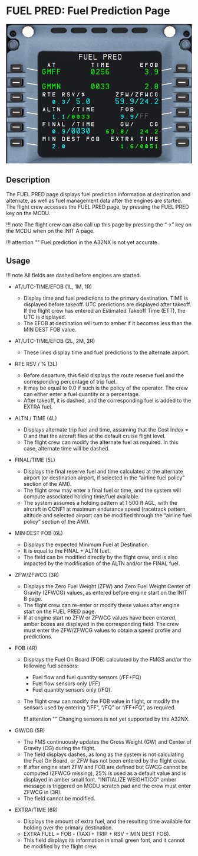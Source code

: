 # FUEL PRED: Fuel Prediction Page

![FUEL PRED](../../assets/a32nx-briefing/mcdu/mcdu-fuel-pred.png)

## Description

The FUEL PRED page displays fuel prediction information at destination and alternate, as well as
fuel management data after the engines are started. The flight crew accesses the FUEL PRED page,
by pressing the FUEL PRED key on the MCDU.

!!! note
    The flight crew can also call up this page by pressing the “→” key on the MCDU when on
    the INIT A page.

!!! attention ""
    Fuel prediction in the A32NX is not yet accurate.

## Usage

!!! note
    All fields are dashed before engines are started.

- AT/UTC-TIME/EFOB (1L, 1M, 1R)
    - Display time and fuel predictions to the primary destination. TIME is displayed before takeoff. UTC 
      predictions are displayed after takeoff. If the flight crew has entered an Estimated Takeoff Time (ETT), the 
      UTC is displayed.
    - The EFOB at destination will turn to amber if it becomes less than the MIN DEST FOB value.

- AT/UTC-TIME/EFOB (2L, 2M, 2R)
    - These lines display time and fuel predictions to the alternate airport.

- RTE RSV / % (3L)
    - Before departure, this field displays the route reserve fuel and the corresponding percentage of trip fuel. 
    - It may be equal to 0.0 if such is the policy of the operator. The crew can either enter a fuel quantity or a 
      percentage. 
    - After takeoff, it is dashed, and the corresponding fuel is added to the EXTRA fuel.

- ALTN / TIME (4L)
    - Displays alternate trip fuel and time, assuming that the Cost Index = 0 and that the aircraft flies at the 
      default cruise flight level.  
    - The flight crew can modify the alternate fuel as required. In this case, alternate time will be dashed.

- FINAL/TIME (5L)
    - Displays the final reserve fuel and time calculated at the alternate airport (or destination airport, if 
      selected in the “airline fuel policy” section of the AMI). 
    - The flight crew may enter a final fuel or time, and the system will compute associated holding time/fuel 
      available.
    - The system assumes a holding pattern at 1 500 ft AGL, with the aircraft in CONF1 at maximum endurance speed 
      (racetrack pattern, altitude and selected airport can be modified through the “airline fuel policy” section of 
      the AMI).

- MIN DEST FOB (6L) 
    - Displays the expected Minimum Fuel at Destination. 
    - It is equal to the FINAL + ALTN fuel. 
    - The field can be modified directly by the flight crew, and is also impacted by the modification of the ALTN 
      and/or the FINAL fuel.

- ZFW/ZFWCG (3R)
    - Displays the Zero Fuel Weight (ZFW) and Zero Fuel Weight Center of Gravity (ZFWCG) values, as entered before 
      engine start on the INIT B page. 
    - The flight crew can re-enter or modify these values after engine start on the 
      FUEL PRED page. 
    - If at engine start no ZFW or ZFWCG values have been entered, amber boxes are displayed in the 
      corresponding field. The crew must enter the ZFW/ZFWCG values to obtain a speed profile and predictions.

- FOB (4R)
    - Displays the Fuel On Board (FOB) calculated by the FMGS and/or the following fuel sensors:
        - Fuel flow and fuel quantity sensors (/FF+FQ)
        - Fuel flow sensors only (/FF)
        - Fuel quantity sensors only (/FQ).
    - The flight crew can modify the FOB value in flight, or modify the
      sensors used by entering “/FF”, “/FQ” or “/FF+FQ”, as required.

        !!! attention ""
            Changing sensors is not yet supported by the A32NX. 

- GW/CG (5R)
    - The FMS continuously updates the Gross Weight (GW) and Center of Gravity (CG) during the flight. 
    - The field displays dashes, as long as the system is not calculating the Fuel On Board, or ZFW has not been 
      entered by the flight crew. 
    - If after engine start ZFW and FOB are defined but GWCG cannot be computed (ZFWCG missing), 25% is used as a 
      default value and is displayed in amber small font. "INITIALIZE WEIGHT/CG" amber message is triggered on MCDU 
      scratch pad and the crew must enter ZFWCG in (3R). 
    - The field cannot be modified.

- EXTRA/TIME (6R)
    - Displays the amount of extra fuel, and the resulting time available for holding over the primary destination.
    - EXTRA FUEL = FOB - (TAXI + TRIP + RSV + MIN DEST FOB). 
    - This field displays its information in small green font, and it cannot be modified by the flight crew.
